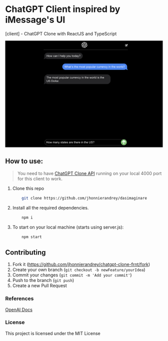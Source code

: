# ChatGPT Client inspired by iMessage's UI

[client] - ChatGPT Clone with ReactJS and TypeScript

![ChatGPT Clone Preview](https://github.com/jhonnierandrey/chatgpt-clone-frnt/blob/main/src/assets/images/chatgpt-clone-preview.png?raw=true)

## How to use:

> You need to have [ChatGPT Clone API](https://github.com/jhonnierandrey/chatgpt-clone-bk) running on your local 4000 port for this client to work.

1. Clone this repo

   ```bash
       git clone https://github.com/jhonnierandrey/dasimaginare
   ```

2. Install all the required dependencies.

   ```bash
       npm i
   ```

3. To start on your local machine (starts using server.js):

   ```bash
       npm start
   ```

## Contributing

1. Fork it (<https://github.com/jhonnierandrey/chatgpt-clone-frnt/fork>)
2. Create your own branch (`git checkout -b newFeature/yourIdea`)
3. Commit your changes (`git commit -m 'Add your commit'`)
4. Push to the branch (`git push`)
5. Create a new Pull Request

### References

[OpenAI Docs](https://platform.openai.com/docs/api-reference)

### License

This project is licensed under the MIT License
